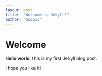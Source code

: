 ```yaml
---
layout: post
title:  "Welcome to Jekyll!"
author: "asopio"
---
```


# Welcome

**Hello world**, this is my first Jekyll blog post.

I hope you like it!
